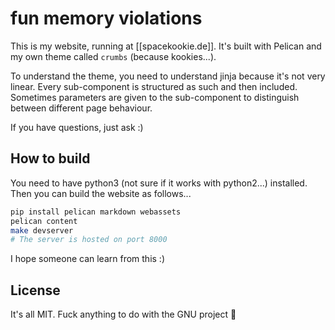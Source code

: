 # fun memory violations

This is my website, running at [[spacekookie.de]]. It's built with Pelican and my own theme called `crumbs` (because kookies...).

To understand the theme, you need to understand jinja because it's not very linear. Every sub-component is structured as such and then included. Sometimes parameters are given to the sub-component to distinguish between different page behaviour.

If you have questions, just ask :)

## How to build

You need to have python3 (not sure if it works with python2...) installed. Then you can build the website as follows...

```bash
pip install pelican markdown webassets
pelican content
make devserver
# The server is hosted on port 8000
```

I hope someone can learn from this :)

## License

It's all MIT. Fuck anything to do with the GNU project 💩
